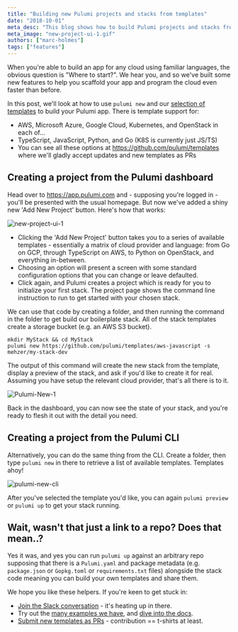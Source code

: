 ```yaml
---
title: "Building new Pulumi projects and stacks from templates"
date: "2018-10-01"
meta_desc: "This blog shows how to build Pulumi projects and stacks from templates."
meta_image: "new-project-ui-1.gif"
authors: ["marc-holmes"]
tags: ["features"]
---
```


When you're able to build an app for any cloud using familiar languages,
the obvious question is "Where to start?". We hear you, and so we've
built some new features to help you scaffold your app and program the
cloud even faster than before.

In this post, we'll look at how to use `pulumi new` and our [selection of templates](https://github.com/pulumi/templates) to build your Pulumi
app. <!--more--> There is template support for:

- AWS, Microsoft Azure, Google Cloud, Kubernetes, and OpenStack in
  each of...
- TypeScript, JavaScript, Python, and Go (K8S is currently just JS/TS)
- You can see all these options at
  <https://github.com/pulumi/templates> where we'll gladly accept
  updates and new templates as PRs

## Creating a project from the Pulumi dashboard

Head over to <https://app.pulumi.com> and - supposing you're logged in -
you'll be presented with the usual homepage. But now we've added a
shiny new 'Add New Project' button. Here's how that works:

![new-project-ui-1](./new-project-ui-1.gif)

- Clicking the 'Add New Project' button takes you to a series of
  available templates - essentially a matrix of cloud provider and
  language: from Go on GCP, through TypeScript on AWS, to Python on
  OpenStack, and everything in-between.
- Choosing an option will present a screen with some standard
  configuration options that you can change or leave defaulted.
- Click again, and Pulumi creates a project which is ready for you to
  initialize your first stack. The project page shows the command line
  instruction to run to get started with your chosen stack.

We can use that code by creating a folder, and then running the command
in the folder to get build our boilerplate stack. All of the stack
templates create a storage bucket (e.g. an AWS S3 bucket).

    mkdir MyStack && cd MyStack
    pulumi new https://github.com/pulumi/templates/aws-javascript -s mehzer/my-stack-dev

The output of this command will create the new stack from the template,
display a preview of the stack, and ask if you'd like to create it for
real. Assuming you have setup the relevant cloud provider, that's all
there is to it.

![Pulumi-New-1](./pulumi-new-1.gif)

Back in the dashboard, you can now see the state of your stack, and
you're ready to flesh it out with the detail you need.

## Creating a project from the Pulumi CLI

Alternatively, you can do the same thing from the CLI. Create a folder,
then type `pulumi new` in there to retrieve a list of available
templates. Templates ahoy!

![pulumi-new-cli](./pulumi-new-cli.png)

After you've selected the template you'd like, you can again
`pulumi preview` or `pulumi up` to get your stack running.

## Wait, wasn't that just a link to a repo? Does that mean..?

Yes it was, and yes you can run `pulumi up` against an arbitrary repo
supposing that there is a `Pulumi.yaml` and package metadata (e.g.
`package.json` or `Gopkg.toml` or `requirements.txt` files) alongside
the stack code meaning you can build your own templates and share them.

We hope you like these helpers. If you're keen to get stuck in:

- [Join the Slack conversation](https://slack.pulumi.com) - it's
  heating up in there.
- Try out the [many examples we have](https://app.pulumi.com), and
  [dive into the docs](/docs/reference/).
- [Submit new templates as PRs](https://github.com/pulumi/templates) -
  contribution == t-shirts at least.
